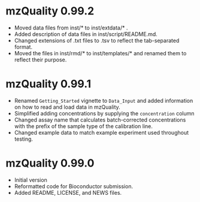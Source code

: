 # mzQuality 0.99.2
- Moved data files from inst/* to inst/extdata/* .
- Added description of data files in inst/script/README.md.
- Changed extensions of .txt files to .tsv to reflect the tab-separated format.
- Moved the files in inst/rmd/* to inst/templates/* and renamed them to
  reflect their purpose.

# mzQuality 0.99.1

- Renamed `Getting_Started` vignette to `Data_Input` and added information on 
how to read and load data in mzQuality.
- Simplified adding concentrations by supplying the `concentration` column
- Changed assay name that calculates batch-corrected concentrations with
the prefix of the sample type of the calibration line. 
- Changed example data to match example experiment used throughout testing.

# mzQuality 0.99.0

- Initial version
- Reformatted code for Bioconductor submission.
- Added README, LICENSE, and NEWS files.
